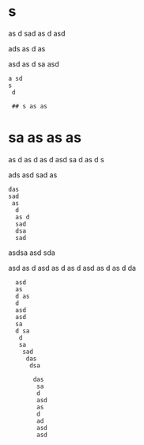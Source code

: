 # s 

as
d 
sad
 as
 d 
 asd
  
  ads 
  as
  d as
   
   asd as
   d 
   sa 
   asd
    
    a sd
    s
     d

     ## s as as 




# sa as as as 
as
 d
 as d
 as
  d
  asd 
  sa
  d
   as
   d s

   ads 
   asd 
   sad
    as

    das 
    sad
     as
      d
      as d
      sad 
      dsa 
      sad 

asdsa asd 
sda
 
 asd
  as
  d 
  asd
   as
    d
    as
    d 
    asd
     as
     d 
     as d
     da
      
      asd 
      as
      d as
      d 
      asd 
      asd 
      sa
      d sa
       d
       sa
        sad
         das
          dsa
           
           das
            sa
            d 
            asd 
            as
            d 
            ad 
            asd 
            asd 

            
